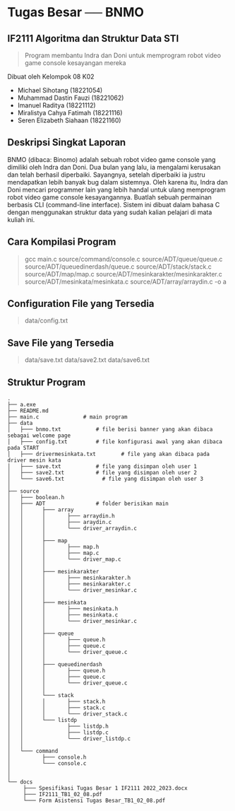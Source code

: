 # Tugas Besar ── BNMO
## IF2111 Algoritma dan Struktur Data STI

> Program membantu Indra dan Doni untuk memprogram 
> robot video game console kesayangan mereka

Dibuat oleh Kelompok 08 K02

- Michael Sihotang (18221054)
- Muhammad Dastin Fauzi (18221062)
- Imanuel Raditya (18221112)
- Miralistya Cahya Fatimah (18221116)
- Seren Elizabeth Siahaan (18221160)

## Deskripsi Singkat Laporan
BNMO (dibaca: Binomo) adalah sebuah robot video game console yang dimiliki oleh Indra dan Doni. Dua bulan yang lalu, ia mengalami kerusakan dan telah berhasil diperbaiki. Sayangnya, setelah diperbaiki ia justru mendapatkan lebih banyak bug dalam sistemnya. Oleh karena itu, Indra dan Doni mencari programmer lain yang lebih handal untuk ulang memprogram robot video game console kesayangannya. Buatlah sebuah permainan berbasis CLI (command-line interface). Sistem ini dibuat dalam bahasa C dengan menggunakan struktur data yang sudah kalian pelajari di mata kuliah ini. 

## Cara Kompilasi Program
> gcc main.c source/command/console.c source/ADT/queue/queue.c source/ADT/queuedinerdash/queue.c source/ADT/stack/stack.c source/ADT/map/map.c source/ADT/mesinkarakter/mesinkarakter.c source/ADT/mesinkata/mesinkata.c source/ADT/array/arraydin.c -o a

## Configuration File yang Tersedia
> data/config.txt

## Save File yang Tersedia
> data/save.txt
> data/save2.txt
> data/save6.txt

## Struktur Program
```
.
├── a.exe
├── README.md
├── main.c				# main program
├── data
│   ├─── bnmo.txt 			# file berisi banner yang akan dibaca sebagai welcome page
│   ├─── config.txt			# file konfigurasi awal yang akan dibaca pada START
│   ├─── drivermesinkata.txt		# file yang akan dibaca pada driver mesin kata
│   ├─── save.txt			# file yang disimpan oleh user 1
│   ├─── save2.txt			# file yang disimpan oleh user 2
│   └─── save6.txt            # file yang disimpan oleh user 3
│ 
├── source
│   ├─── boolean.h
│   ├─── ADT				# folder berisikan main
│   │      ├─── array
│   │      │       ├─── arraydin.h
│   │      │       ├─── araydin.c
│   │      │       └─── driver_arraydin.c
│   │      │
│   │      ├─── map
│   │      │       ├─── map.h
│   │      │       ├─── map.c
│   │      │       └─── driver_map.c
│   │      │
│   │      ├─── mesinkarakter
│   │      │       ├─── mesinkarakter.h
│   │      │       ├─── mesinkarakter.c
│   │      │       └─── driver_mesinkar.c
│   │      │
│   │      ├─── mesinkata
│   │      │       ├─── mesinkata.h
│   │      │       ├─── mesinkata.c
│   │      │       └─── driver_mesinkar.c
│   │      │
│   │      ├─── queue
│   │      │       ├─── queue.h
│   │      │       ├─── queue.c
│   │      │       └─── driver_queue.c
│   │      │
│   │      ├─── queuedinerdash
│   │      │       ├─── queue.h
│   │      │       ├─── queue.c
│   │      │       └─── driver_queue.c
│   │      │
│   │      └─── stack
│   │      │       ├─── stack.h
│   │      │       ├─── stack.c
│   │      │       └─── driver_stack.c
│   │      └─── listdp
│   │              ├─── listdp.h
│   │              ├─── listdp.c
│   │              └─── driver_listdp.c
│   │
│   └─── command
│          ├─── console.h
│          └─── console.c
│
│
└── docs 
     ├─── Spesifikasi Tugas Besar 1 IF2111 2022_2023.docx
     ├─── IF2111_TB1_02_08.pdf
     └─── Form Asistensi Tugas Besar_TB1_02_08.pdf
 ```
